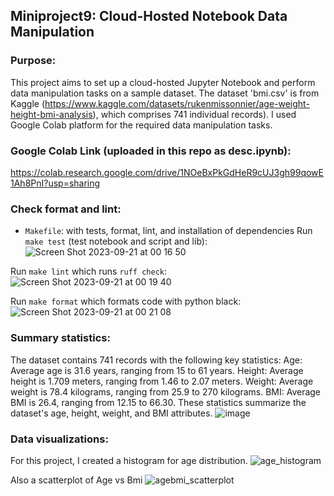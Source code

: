## Miniproject9: Cloud-Hosted Notebook Data Manipulation

### Purpose:
This project aims to set up a cloud-hosted Jupyter Notebook and perform data manipulation tasks on a sample dataset. The dataset 'bmi.csv' is from Kaggle (https://www.kaggle.com/datasets/rukenmissonnier/age-weight-height-bmi-analysis), which comprises 741 individual records). I used  Google Colab platform for the required data manipulation tasks.

### Google Colab Link (uploaded in this repo as desc.ipynb): 
https://colab.research.google.com/drive/1NOeBxPkGdHeR9cUJ3gh99qowE1Ah8PnI?usp=sharing

### Check format and lint:
* `Makefile`:  with tests, format, lint, and installation of dependencies
Run `make test` (test notebook and script and lib):
![Screen Shot 2023-09-21 at 00 16 50](https://github.com/nogibjj/IDS706_individualproject1_xk10/assets/143849077/0246407e-f70e-4611-b6e4-23c36b5a935b)

Run `make lint` which runs `ruff check`:
![Screen Shot 2023-09-21 at 00 19 40](https://github.com/nogibjj/IDS706_individualproject1_xk10/assets/143849077/dedf538b-963c-4f53-9cec-0c884e17b57c)

Run `make format` which formats code with python black:
![Screen Shot 2023-09-21 at 00 21 08](https://github.com/nogibjj/IDS706_individualproject1_xk10/assets/143849077/136430a1-c602-4048-b0d0-438e3dbb7dfd)

### Summary statistics:
The dataset contains 741 records with the following key statistics: Age: Average age is 31.6 years, ranging from 15 to 61 years. Height: Average height is 1.709 meters, ranging from 1.46 to 2.07 meters. Weight: Average weight is 78.4 kilograms, ranging from 25.9 to 270 kilograms. BMI: Average BMI is 26.4, ranging from 12.15 to 66.30. These statistics summarize the dataset's age, height, weight, and BMI attributes.
![image](https://github.com/nogibjj/IDS706_individualproject1_xk10/assets/143849077/71b0fb5f-b532-4a38-bf91-632215227b80)

### Data visualizations:
For this project, I created a histogram for age distribution.
![age_histogram](https://github.com/nogibjj/IDS706_individualproject1_xk10/assets/143849077/46310d94-e459-41ca-9e7c-4fdf13c3099a)

Also a scatterplot of Age vs Bmi
![agebmi_scatterplot](https://github.com/nogibjj/IDS706_individualproject1_xk10/assets/143849077/9aae0e92-2ed4-4af8-85d9-f37cc4c9e142)






